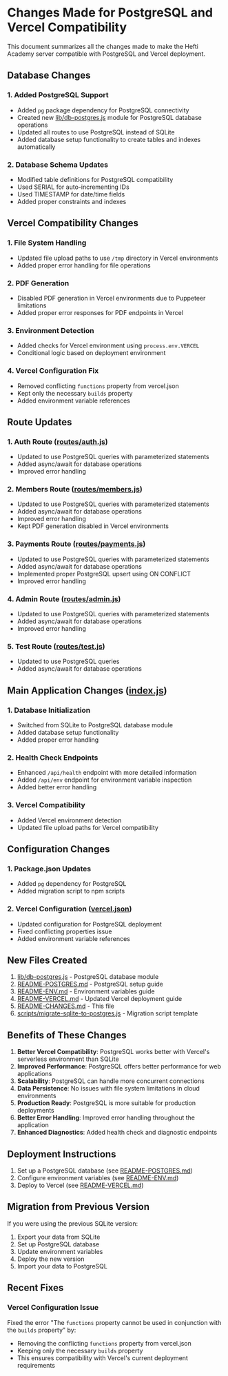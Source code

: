 # Changes Made for PostgreSQL and Vercel Compatibility

This document summarizes all the changes made to make the Hefti Academy server compatible with PostgreSQL and Vercel deployment.

## Database Changes

### 1. Added PostgreSQL Support
- Added `pg` package dependency for PostgreSQL connectivity
- Created new [lib/db-postgres.js](file://c:\hefti-academy\server\lib\db-postgres.js) module for PostgreSQL database operations
- Updated all routes to use PostgreSQL instead of SQLite
- Added database setup functionality to create tables and indexes automatically

### 2. Database Schema Updates
- Modified table definitions for PostgreSQL compatibility
- Used SERIAL for auto-incrementing IDs
- Used TIMESTAMP for date/time fields
- Added proper constraints and indexes

## Vercel Compatibility Changes

### 1. File System Handling
- Updated file upload paths to use `/tmp` directory in Vercel environments
- Added proper error handling for file operations

### 2. PDF Generation
- Disabled PDF generation in Vercel environments due to Puppeteer limitations
- Added proper error responses for PDF endpoints in Vercel

### 3. Environment Detection
- Added checks for Vercel environment using `process.env.VERCEL`
- Conditional logic based on deployment environment

### 4. Vercel Configuration Fix
- Removed conflicting `functions` property from vercel.json
- Kept only the necessary `builds` property
- Added environment variable references

## Route Updates

### 1. Auth Route ([routes/auth.js](file://c:\hefti-academy\server\routes\auth.js))
- Updated to use PostgreSQL queries with parameterized statements
- Added async/await for database operations
- Improved error handling

### 2. Members Route ([routes/members.js](file://c:\hefti-academy\server\routes\members.js))
- Updated to use PostgreSQL queries with parameterized statements
- Added async/await for database operations
- Improved error handling
- Kept PDF generation disabled in Vercel environments

### 3. Payments Route ([routes/payments.js](file://c:\hefti-academy\server\routes\payments.js))
- Updated to use PostgreSQL queries with parameterized statements
- Added async/await for database operations
- Implemented proper PostgreSQL upsert using ON CONFLICT
- Improved error handling

### 4. Admin Route ([routes/admin.js](file://c:\hefti-academy\server\routes\admin.js))
- Updated to use PostgreSQL queries with parameterized statements
- Added async/await for database operations
- Improved error handling

### 5. Test Route ([routes/test.js](file://c:\hefti-academy\server\routes\test.js))
- Updated to use PostgreSQL queries
- Added async/await for database operations

## Main Application Changes ([index.js](file://c:\hefti-academy\server\index.js))

### 1. Database Initialization
- Switched from SQLite to PostgreSQL database module
- Added database setup functionality
- Added proper error handling

### 2. Health Check Endpoints
- Enhanced `/api/health` endpoint with more detailed information
- Added `/api/env` endpoint for environment variable inspection
- Added better error handling

### 3. Vercel Compatibility
- Added Vercel environment detection
- Updated file upload paths for Vercel compatibility

## Configuration Changes

### 1. Package.json Updates
- Added `pg` dependency for PostgreSQL
- Added migration script to npm scripts

### 2. Vercel Configuration ([vercel.json](file://c:\hefti-academy\server\vercel.json))
- Updated configuration for PostgreSQL deployment
- Fixed conflicting properties issue
- Added environment variable references

## New Files Created

1. [lib/db-postgres.js](file://c:\hefti-academy\server\lib\db-postgres.js) - PostgreSQL database module
2. [README-POSTGRES.md](file://c:\hefti-academy\server\README-POSTGRES.md) - PostgreSQL setup guide
3. [README-ENV.md](file://c:\hefti-academy\server\README-ENV.md) - Environment variables guide
4. [README-VERCEL.md](file://c:\hefti-academy\server\README-VERCEL.md) - Updated Vercel deployment guide
5. [README-CHANGES.md](file://c:\hefti-academy\server\README-CHANGES.md) - This file
6. [scripts/migrate-sqlite-to-postgres.js](file://c:\hefti-academy\server\scripts\migrate-sqlite-to-postgres.js) - Migration script template

## Benefits of These Changes

1. **Better Vercel Compatibility**: PostgreSQL works better with Vercel's serverless environment than SQLite
2. **Improved Performance**: PostgreSQL offers better performance for web applications
3. **Scalability**: PostgreSQL can handle more concurrent connections
4. **Data Persistence**: No issues with file system limitations in cloud environments
5. **Production Ready**: PostgreSQL is more suitable for production deployments
6. **Better Error Handling**: Improved error handling throughout the application
7. **Enhanced Diagnostics**: Added health check and diagnostic endpoints

## Deployment Instructions

1. Set up a PostgreSQL database (see [README-POSTGRES.md](file://c:\hefti-academy\server\README-POSTGRES.md))
2. Configure environment variables (see [README-ENV.md](file://c:\hefti-academy\server\README-ENV.md))
3. Deploy to Vercel (see [README-VERCEL.md](file://c:\hefti-academy\server\README-VERCEL.md))

## Migration from Previous Version

If you were using the previous SQLite version:

1. Export your data from SQLite
2. Set up PostgreSQL database
3. Update environment variables
4. Deploy the new version
5. Import your data to PostgreSQL

## Recent Fixes

### Vercel Configuration Issue
Fixed the error "The `functions` property cannot be used in conjunction with the `builds` property" by:
- Removing the conflicting `functions` property from vercel.json
- Keeping only the necessary `builds` property
- This ensures compatibility with Vercel's current deployment requirements